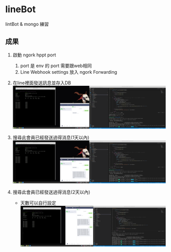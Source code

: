 # lineBot
lintBot &amp; mongo 練習


## 成果
1. 啟動 ngork hppt port
    1. port 是 env 的 port 需要跟web相同
    1. Line Webhook settings 放入 ngork Forwarding
1. 在line裡面發送訊息並存入DB 
![1](image/1.png)

1. 搜尋此會員已經發送過得消息(1天以內)
![2](image/2.png)

1. 搜尋此會員已經發送過得消息(2天以內)
    * 天數可以自行設定
![3](image/3.png)